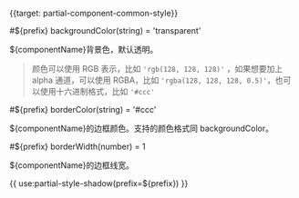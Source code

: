 
{{target: partial-component-common-style}}

#${prefix} backgroundColor(string) = 'transparent'

${componentName}背景色，默认透明。

> 颜色可以使用 RGB 表示，比如 `'rgb(128, 128, 128)'`   ，如果想要加上 alpha 通道，可以使用 RGBA，比如 `'rgba(128, 128, 128, 0.5)'`，也可以使用十六进制格式，比如 `'#ccc'`

#${prefix} borderColor(string) = '#ccc'

${componentName}的边框颜色。支持的颜色格式同 backgroundColor。

#${prefix} borderWidth(number) = 1

${componentName}的边框线宽。

{{ use:partial-style-shadow(prefix=${prefix}) }}
